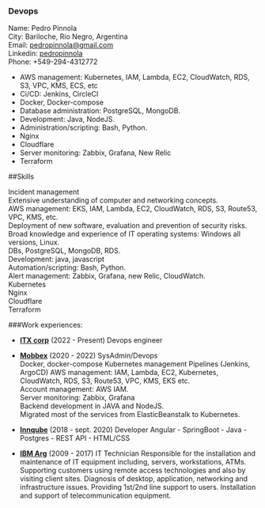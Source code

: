 ### Devops


Name: Pedro Pinnola  
City: Bariloche, Rio Negro, Argentina  
Email: pedropinnola@gmail.com  
Linkedin: [pedropinnola](https://www.linkedin.com/in/pedropinnola)  
Phone: +549-294-4312772

* AWS management: Kubernetes, IAM, Lambda, EC2, CloudWatch, RDS, S3, VPC, KMS, ECS, etc
* Ci/CD: Jenkins, CircleCI
* Docker, Docker-compose
* Database administration: PostgreSQL, MongoDB.
* Development: Java, NodeJS.
* Administration/scripting: Bash, Python.
* Nginx
* Cloudflare
* Server monitoring: Zabbix, Grafana, New Relic
* Terraform

##Skills

Incident management    
Extensive understanding of computer and networking concepts.   
AWS management: EKS, IAM, Lambda, EC2, CloudWatch, RDS, S3, Route53, VPC, KMS, etc.    
Deployment of new software, evaluation and prevention of security risks.  
Broad knowledge and experience of IT operating systems: Windows all versions, Linux.    
DBs, PostgreSQL, MongoDB, RDS.  
Development: java, javascript  
Automation/scripting: Bash, Python.  
Alert management: Zabbix, Grafana, new Relic, CloudWatch.  
Kubernetes  
Nginx  
Cloudflare   
Terraform  


###Work experiences:
* **[ITX corp](https://www.itx.com)**  (2022 - Present) Devops engineer


* **[Mobbex](https://www.mobbex.com)**  (2020 - 2022)  SysAdmin/Devops  
  Docker, docker-compose
  Kubernetes management
  Pipelines (Jenkins, ArgoCD)
  AWS management: IAM, Lambda, EC2, Kubernetes,  
  CloudWatch, RDS, S3, Route53, VPC, KMS, EKS etc.  
  Account management: AWS IAM.  
  Server monitoring: Zabbix, Grafana  
  Backend development in JAVA and NodeJS.  
  Migrated most of the services from ElasticBeanstalk to Kubernetes.


* **[Innqube](https://www.innqube.com)**  (2018 - sept. 2020)  Developer
    Angular - SpringBoot - Java - Postgres  - REST API - HTML/CSS


* **[IBM Arg](https://www.ibm.com/ar-es)** (2009 - 2017) IT Technician
  Responsible for the installation and maintenance of IT equipment including, servers, workstations, ATMs. Supporting customers using remote access technologies and also by visiting client sites.
  Diagnosis of desktop, application, networking and infrastructure issues. Providing 1st/2nd line  support to users. Installation and support of telecommunication equipment.
